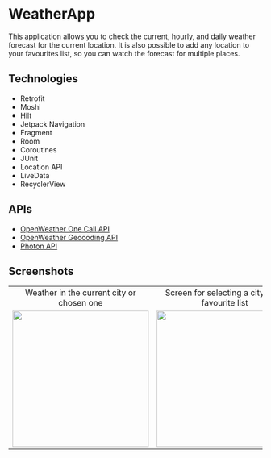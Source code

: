 # WeatherApp

This application allows you to check the current, hourly, and daily weather forecast for the current location. 
It is also possible to add any location to your favourites list, so you can watch the forecast for multiple places.


## Technologies
- Retrofit
- Moshi
- Hilt
- Jetpack Navigation
- Fragment
- Room
- Coroutines
- JUnit
- Location API
- LiveData
- RecyclerView

## APIs
- [OpenWeather One Call API](https://openweathermap.org/api/one-call-api)
- [OpenWeather Geocoding API](https://openweathermap.org/api/geocoding-api)
- [Photon API](https://photon.komoot.io/)

## Screenshots
<table>
  <tr>
     <td align="center">Weather in the current city or chosen one</td>
     <td align="center">Screen for selecting a city from favourite list</td>
     <td align="center">Removing a city from the list of favourite cities</td>
     <td align="center">Screen for searching favourite cities</td>
     <td align="center">An example of a successful search</td>
     <td align="center">An example of a failed search</td>
  </tr>
  <tr>
    <td><img src="https://user-images.githubusercontent.com/63951233/169713757-c6402091-5f13-4a9b-8b6c-278a4495db75.jpg" width=270></td>
    <td><img src="https://user-images.githubusercontent.com/63951233/169713770-20e3a711-db07-42df-9dfc-15a91de9ec83.jpg" width=270></td>
    <td><img src="https://user-images.githubusercontent.com/63951233/169833954-5dbc667f-f521-42cc-835d-ed9b59fb1ea1.jpg" width=270></td>
    <td><img src="https://user-images.githubusercontent.com/63951233/169711546-2cc406c9-fb5b-4c19-af88-7da2edd0e925.jpg" width=270></td>
    <td><img src="https://user-images.githubusercontent.com/63951233/169713761-9e148b9c-3fc4-4826-bacf-3774750d9367.jpg" width=270></td>
    <td><img src="https://user-images.githubusercontent.com/63951233/169713759-7334151b-ac8c-4bff-8d82-aa13d687a98b.jpg" width=270></td>
  </tr>
 </table>

